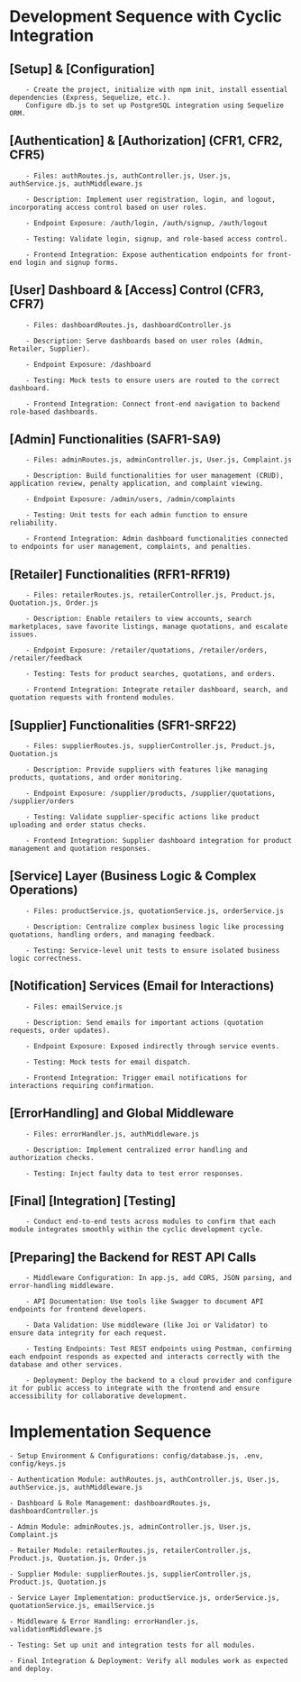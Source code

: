 # Development Sequence with Cyclic Integration

##    [Setup] & [Configuration]

        - Create the project, initialize with npm init, install essential dependencies (Express, Sequelize, etc.).
        Configure db.js to set up PostgreSQL integration using Sequelize ORM.

##     [Authentication] & [Authorization] (CFR1, CFR2, CFR5)

        - Files: authRoutes.js, authController.js, User.js, authService.js, authMiddleware.js

        - Description: Implement user registration, login, and logout, incorporating access control based on user roles.

        - Endpoint Exposure: /auth/login, /auth/signup, /auth/logout

        - Testing: Validate login, signup, and role-based access control.

        - Frontend Integration: Expose authentication endpoints for front-end login and signup forms.

##     [User] Dashboard & [Access] Control (CFR3, CFR7)

        - Files: dashboardRoutes.js, dashboardController.js

        - Description: Serve dashboards based on user roles (Admin, Retailer, Supplier).

        - Endpoint Exposure: /dashboard

        - Testing: Mock tests to ensure users are routed to the correct dashboard.

        - Frontend Integration: Connect front-end navigation to backend role-based dashboards.

##     [Admin] Functionalities (SAFR1-SA9)

        - Files: adminRoutes.js, adminController.js, User.js, Complaint.js

        - Description: Build functionalities for user management (CRUD), application review, penalty application, and complaint viewing.

        - Endpoint Exposure: /admin/users, /admin/complaints

        - Testing: Unit tests for each admin function to ensure reliability.

        - Frontend Integration: Admin dashboard functionalities connected to endpoints for user management, complaints, and penalties.

##     [Retailer] Functionalities (RFR1-RFR19)

        - Files: retailerRoutes.js, retailerController.js, Product.js, Quotation.js, Order.js

        - Description: Enable retailers to view accounts, search marketplaces, save favorite listings, manage quotations, and escalate issues.

        - Endpoint Exposure: /retailer/quotations, /retailer/orders, /retailer/feedback

        - Testing: Tests for product searches, quotations, and orders.

        - Frontend Integration: Integrate retailer dashboard, search, and quotation requests with frontend modules.

##     [Supplier] Functionalities (SFR1-SRF22)

        - Files: supplierRoutes.js, supplierController.js, Product.js, Quotation.js

        - Description: Provide suppliers with features like managing products, quotations, and order monitoring.

        - Endpoint Exposure: /supplier/products, /supplier/quotations, /supplier/orders

        - Testing: Validate supplier-specific actions like product uploading and order status checks.

        - Frontend Integration: Supplier dashboard integration for product management and quotation responses.

##     [Service] Layer (Business Logic & Complex Operations)

        - Files: productService.js, quotationService.js, orderService.js

        - Description: Centralize complex business logic like processing quotations, handling orders, and managing feedback.

        - Testing: Service-level unit tests to ensure isolated business logic correctness.

##     [Notification] Services (Email for Interactions)

        - Files: emailService.js

        - Description: Send emails for important actions (quotation requests, order updates).

        - Endpoint Exposure: Exposed indirectly through service events.

        - Testing: Mock tests for email dispatch.

        - Frontend Integration: Trigger email notifications for interactions requiring confirmation.

##     [ErrorHandling] and Global Middleware

        - Files: errorHandler.js, authMiddleware.js

        - Description: Implement centralized error handling and authorization checks.

        - Testing: Inject faulty data to test error responses.

##     [Final] [Integration] [Testing]

        - Conduct end-to-end tests across modules to confirm that each module integrates smoothly within the cyclic development cycle.

##     [Preparing] the Backend for REST API Calls

        - Middleware Configuration: In app.js, add CORS, JSON parsing, and error-handling middleware.

        - API Documentation: Use tools like Swagger to document API endpoints for frontend developers.

        - Data Validation: Use middleware (like Joi or Validator) to ensure data integrity for each request.

        - Testing Endpoints: Test REST endpoints using Postman, confirming each endpoint responds as expected and interacts correctly with the database and other services.

        - Deployment: Deploy the backend to a cloud provider and configure it for public access to integrate with the frontend and ensure accessibility for collaborative development.



# Implementation Sequence

    - Setup Environment & Configurations: config/database.js, .env, config/keys.js

    - Authentication Module: authRoutes.js, authController.js, User.js, authService.js, authMiddleware.js

    - Dashboard & Role Management: dashboardRoutes.js, dashboardController.js

    - Admin Module: adminRoutes.js, adminController.js, User.js, Complaint.js

    - Retailer Module: retailerRoutes.js, retailerController.js, Product.js, Quotation.js, Order.js

    - Supplier Module: supplierRoutes.js, supplierController.js, Product.js, Quotation.js

    - Service Layer Implementation: productService.js, orderService.js, quotationService.js, emailService.js

    - Middleware & Error Handling: errorHandler.js, validationMiddleware.js

    - Testing: Set up unit and integration tests for all modules.

    - Final Integration & Deployment: Verify all modules work as expected and deploy.

